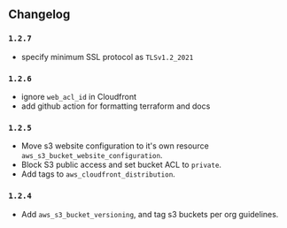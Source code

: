 ## Changelog

### `1.2.7`

- specify minimum SSL protocol as `TLSv1.2_2021`

### `1.2.6`

- ignore `web_acl_id` in Cloudfront
- add github action for formatting terraform and docs

### `1.2.5`

- Move s3 website configuration to it's own resource `aws_s3_bucket_website_configuration`.
- Block S3 public access and set bucket ACL to `private`.
- Add tags to `aws_cloudfront_distribution`.

### `1.2.4`

- Add `aws_s3_bucket_versioning`, and tag s3 buckets per org guidelines.
